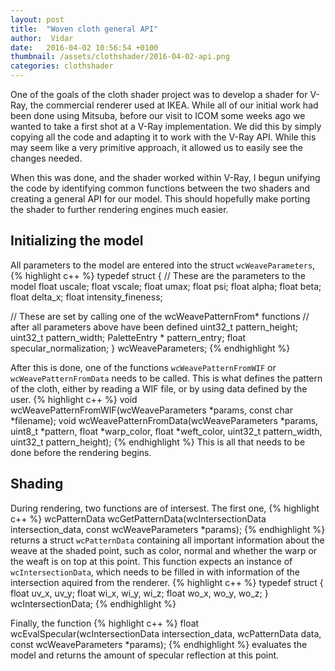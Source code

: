 ```yaml
---
layout: post
title:  "Woven cloth general API"
author:  Vidar
date:   2016-04-02 10:56:54 +0100
thumbnail: /assets/clothshader/2016-04-02-api.png
categories: clothshader
---
```


One of the goals of the cloth shader project was to develop a shader for V-Ray, the commercial renderer used at IKEA.
While all of our initial work had been done using Mitsuba, before our visit to ICOM some weeks ago we wanted to take a first shot at a V-Ray implementation.
We did this by simply copying all the code and adapting it to work with the V-Ray API. While this may seem like a very primitive approach, it allowed us to
easily see the changes needed.

When this was done, and the shader worked within V-Ray, I begun unifying the code by identifying common functions between the two shaders and creating a general API for our model.
This should hopefully make porting the shader to further rendering engines much easier.

## Initializing the model

All parameters to the model are entered into the struct `wcWeaveParameters`,
{% highlight c++ %}
typedef struct
{
// These are the parameters to the model
    float uscale;
    float vscale;
    float umax;
    float psi;
    float alpha;
    float beta;
    float delta_x;
    float intensity_fineness;

// These are set by calling one of the wcWeavePatternFrom* functions
// after all parameters above have been defined
    uint32_t pattern_height;
    uint32_t pattern_width;
    PaletteEntry * pattern_entry;
    float specular_normalization;
} wcWeaveParameters;
{% endhighlight %}

After this is done, one of the functions `wcWeavePatternFromWIF` or `wcWeavePatternFromData` needs to be called. This is what defines the pattern of the cloth, either by reading a WIF file, or by using data defined by the user.
{% highlight c++ %}
void wcWeavePatternFromWIF(wcWeaveParameters *params, const char *filename);
void wcWeavePatternFromData(wcWeaveParameters *params, uint8_t *pattern,
    float *warp_color, float *weft_color, uint32_t pattern_width,
    uint32_t pattern_height);
{% endhighlight %}
This is all that needs to be done before the rendering begins.

## Shading

During rendering, two functions are of intersest.
The first one,
{% highlight c++ %}
wcPatternData wcGetPatternData(wcIntersectionData intersection_data,
    const wcWeaveParameters *params);
{% endhighlight %}
returns a struct `wcPatternData` containing all important information about the weave at
the shaded point, such as color, normal and whether the warp or the weaft is on top at this point.
This function expects an instance of `wcIntersectionData`, which needs to be filled in with
information of the intersection aquired from the renderer.
{% highlight c++ %}
typedef struct
{
    float uv_x, uv_y;
    float wi_x, wi_y, wi_z;
    float wo_x, wo_y, wo_z;
} wcIntersectionData;
{% endhighlight %}

Finally, the function
{% highlight c++ %}
float wcEvalSpecular(wcIntersectionData intersection_data,
    wcPatternData data, const wcWeaveParameters *params);
{% endhighlight %}
evaluates the model and returns the amount of specular reflection at this point.


